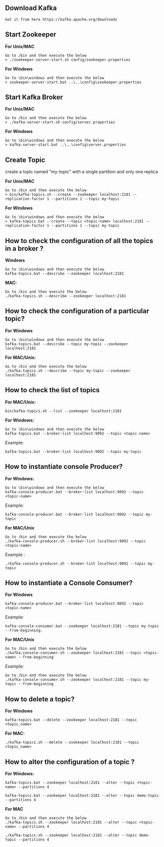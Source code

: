 ## Download Kafka
```
Get it from here https://kafka.apache.org/downloads
```
## Start Zookeeper
**For Unix/MAC**

```
Go to /bin and then execute the below
> ./zookeeper-server-start.sh config/zookeeper.properties
```
**For Windows**

```
Go to \bin\windows and then execute the below
> zookeeper-server-start.bat ..\..\config\zookeeper.properties
```
## Start Kafka Broker
**For Unix/MAC**

```
Go to /bin and then execute the below
> ./kafka-server-start.sh config/server.properties
```

**For Windows**

```
Go to \bin\windows and then execute the below
> kafka-server-start.bat ..\..\config\server.properties
```
## Create Topic
create a topic named "my-topic" with a single partition and only one replica

**For Unix/MAC**

```
Go to /bin and then execute the below
> bin/kafka-topics.sh --create --zookeeper localhost:2181 --replication-factor 1 --partitions 1 --topic my-topic
```

**For Windows**

```
Go to \bin\windows and then execute the below
> kafka-topics.bat --create --topic <topic-name> localhost:2181 --replication-factor 1 --partitions 1 --topic my-topic
```

## How to check the configuration of all the topics in a broker ?
**Windows**

```
Go to \bin\windows and then execute the below
kafka-topics.bat --describe --zookeeper localhost:2181
```

**MAC:**

```
Go to /bin and then execute the below
./kafka-topics.sh --describe --zookeeper localhost:2181
```

## How to check the configuration of a particular topic?
**For Windows**

```
Go to \bin\windows and then execute the below
kafka-topics.bat --describe --topic my-topic --zookeeper localhost:2181
```
**For MAC/Unix:**  

```
Go to /bin and then execute the below
./kafka-topics.sh --describe --topic my-topic --zookeeper localhost:2181
```

## How to check the list of topics
**For MAC/Unix:**  

```
bin/kafka-topics.sh --list --zookeeper localhost:2181
```
**For Windows:**

```
Go to \bin\windows and then execute the below
kafka-topics.bat --broker-list localhost:9092 --topic <topic-name>
```

Example:  

```
kafka-topics.bat --broker-list localhost:9092 --topic my-topic
```

## How to instantiate console Producer?

**For Windows:**

```
Go to \bin\windows and then execute the below
kafka-console-producer.bat --broker-list localhost:9092 --topic <topic-name>
```

Example:  

```
kafka-console-producer.bat --broker-list localhost:9092 --topic my-topic
```

**For MAC/Unix**  

```
Go to /bin and then execute the below
./kafka-console-producer.sh --broker-list localhost:9092 --topic <topic-name>
```

Example :

```
./kafka-console-producer.sh --broker-list localhost:9092 --topic my-topic
```

## How to instantiate a Console Consumer?

**For Windows**

```
kafka-console-producer.bat --broker-list localhost:9092 --topic <topic-name>
```

Example:  

```
kafka-console-consumer.bat --zookeeper localhost:2181 --topic my-topic --from-beginning.

```

**For MAC/Unix** 
 
```
Go to /bin and then execute the below
./kafka-console-consumer.sh --zookeeper localhost:2181 --topic <topic-name> --from-beginning
```

Example:  

```
Go to /bin and then execute the below
./kafka-console-consumer.sh --zookeeper localhost:2181 --topic my-topic --from-beginning
```

## How to delete a topic?

**For Windows**

```
kafka-topics.bat --delete --zookeeper localhost:2181 --topic <topic_name>
```

**For MAC:**

```
./kafka-topics.sh --delete --zookeeper localhost:2181 --topic <topic_name>
```

## How to alter the configuration of a topic ?

**For Windows:**

```
kafka-topics.bat --zookeeper localhost:2181 --alter --topic <topic-name> --partitions 4
```

```
kafka-topics.bat --zookeeper localhost:2181 --alter --topic demo-topic --partitions 4
```

**For MAC**  

```
Go to /bin and then execute the below
./kafka-topics.sh --zookeeper localhost:2181 --alter --topic <topic-name> --partitions 4
```

```
./kafka-topics.sh --zookeeper localhost:2181 --alter --topic demo-topic --partitions 4
```

